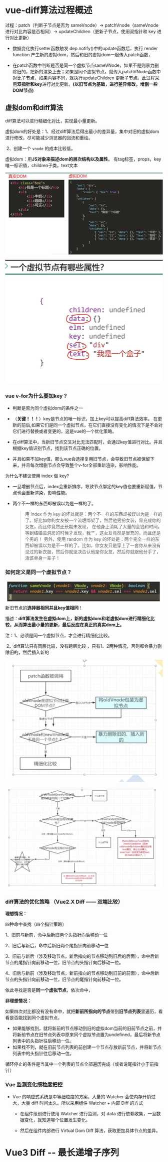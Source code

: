 # vue-diff算法过程概述

过程：patch（判断子节点是否为 sameVnode）-> patchVnode（sameVnode 进行对比内容是否相同）-> updateChildren（更新子节点，使用双指针和 key 进行对比更新）

- 数据变化执行setter函数触发 dep.notify()中的update函数后，执行 render function 产生新的虚拟dom，然后和旧的虚拟dom一起传入patch函数，

- 在patch函数中判断是否是同一个虚拟节点sameVNode，如果不是则暴力删除旧的，把新的渲染上去；如果是同个虚拟节点，就传入patchVNode函数中对比子节点，如果内容不同，就执行updateChildren 更新子节点。此过程采用**双指针和key**进行对比更新。**(以旧节点为基础，进行差异修改，增删一些DOM节点)**

  

## 虚拟dom和diff算法

diff算法可以进行精细化对比，实现最小量更新。

虚拟dom的好处是：1、经过diff算法后得出最小的差异量，集中对旧的虚拟dom进行修改，尽可能减少浏览器的回流和重绘。

​									2、创建一个 `vnode` 的成本比较低。

虚拟dom：用**JS对象来描述dom的层次结构以及属性**。
					有tag标签，props，key唯一标识值，children子类，text文本

![呵呵呵](../../../img/4.png)

![呵呵呵](../../../img/10.png)

### vue v-for为什么要加key？

- 判断是否为同个虚拟dom的条件之一

- （**关键！！！**）key是节点的唯一标识，加上key可以提高diff算法效率。 在更新的前后,如果它们是同一个虚拟节点，在它们直接没有变化的情况下是不会对它们进行替换或者变更的，这是vue的一个优化策略。
- 在diff算法中，当新旧节点交叉对比无法匹配时，会通过key值进行对比。并且根据key值识别节点，找到该节点正确的位置。
- 并且如果不加key值，那么vue会选择复用旧节点，会导致旧节点被保留下来，并且每次增删节点会导致整个v-for全部重新渲染，影响性能。

为什么不建议使用 index 做 key?

- 一旦增删节点后，index会重新排序，导致节点绑定的key值也要重新赋值，节点也会重新渲染，影响性能。

- 两个不一样的东西却被误以为是一样的了。

  > 用 index 作为 key 的坏处就是：两个不一样的东西却被误以为是一样的了。好比如你的女友被一个流氓绑架了，然后他男扮女装，冒充成你的女友，而且你竟然还长期未发现， 在他身上消耗了大量的金钱和时间，等到结婚进洞房的时候才发现，我艹，这女友竟然是冒充的，而且还是个男的！
  > 另外，使用 random 作为 key 的坏处是：两个完全一样的东西却被误以为是不一样的了。比如，你女友只是穿上了一套你从来没有见过的新衣服，然后你就坚决否认他是你女友，然后你就跟他分手了，活该单身一辈子！

### 如何定义是同一个虚拟节点？

![呵呵呵](../../../img/11.png)
新旧节点的**选择器相同并且key值相同**！

描述：**diff算法发生在虚拟dom上，新的虚拟dom和老虚拟dom进行精细化比较，从而算出最小量的更新，最后反应在真正的真实dom上。**

注：1、必须是同一个虚拟节点，才会进行精细化比较。

​		2、diff算法只有同层比较，没有跨层比较 ，只有1、2两种情况，否则都会暴力删除旧的，然后插入新的

![呵呵呵](../../../img/12.png)

![呵呵呵](../../../img/13.png)

### diff算法的优化策略 （Vue2.X Diff —— 双端比较）

**理想情况：**

四种命中查找（四个指针策略）

1、旧前与新前，命中后新旧两个头指针向后移动一位

2、旧后与新后，命中后新旧两个尾指针向前移动一位

3、旧前与新后（涉及移动节点，新后指向的节点移动到旧后的后面），命中后新节点的尾指针向前移动一位，旧节点的头指针向后移动一位。

4、旧后与新前（涉及移动节点，新前指向的节点移动到旧前的前面），命中后新节点的头指针向前移动一位，旧节点的尾指针向前移动一位。

依此寻找是否是**同一个虚拟节点**，依次命中，

**非理想情况：**

如果四次对比都没有没有命中，就把**新前所指向的节点**带到**旧节点列表**里遍历，看看是否能找到同个虚拟节点，

- 如果能够找到，就将新前的节点移动到旧的虚拟dom当前的旧前节点之前，并将新前节点在旧节点列表中原来同个虚拟节点置为undefined，最后将新节点列表中的头指针往后移动一位。
- 如果找不到，就在旧前节点列表的前创建一个节点存放新前节点，并将新节点列表中的头指针往后移动一位。

循环停止的条件是当其中一个列表的节点全部遍历完成（或者说尾指针小于前指针）

### Vue 监测变化细粒度把控

- Vue 的响应式系统是中等细粒度的方案，大量的 Watcher 会使内存开销过大，大量 diff 时间太久。所以采用组件 Watcher + 内部 Diff 的方式

  - 在组件级别进行使用 Watcher 进行监测，对 data 进行依赖收集，一旦数据变化，就知道哪个位置发生变化。

  - 然后在组件内部进行 Virtual Dom Diff 算法，获取更加具体节点的差异。	




# Vue3 Diff -- 最长递增子序列